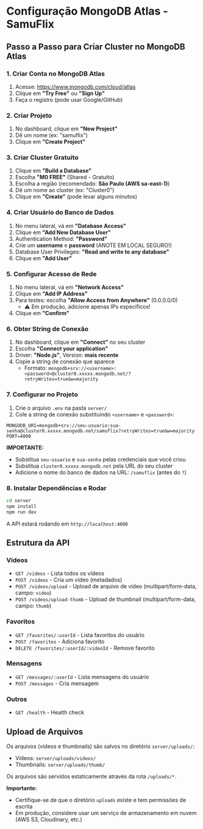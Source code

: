 # Configuração MongoDB Atlas - SamuFlix

## Passo a Passo para Criar Cluster no MongoDB Atlas

### 1. Criar Conta no MongoDB Atlas
1. Acesse: https://www.mongodb.com/cloud/atlas
2. Clique em **"Try Free"** ou **"Sign Up"**
3. Faça o registro (pode usar Google/GitHub)

### 2. Criar Projeto
1. No dashboard, clique em **"New Project"**
2. Dê um nome (ex: "samuflix")
3. Clique em **"Create Project"**

### 3. Criar Cluster Gratuito
1. Clique em **"Build a Database"**
2. Escolha **"M0 FREE"** (Shared - Gratuito)
3. Escolha a região (recomendado: **São Paulo (AWS sa-east-1)**)
4. Dê um nome ao cluster (ex: "Cluster0")
5. Clique em **"Create"** (pode levar alguns minutos)

### 4. Criar Usuário do Banco de Dados
1. No menu lateral, vá em **"Database Access"**
2. Clique em **"Add New Database User"**
3. Authentication Method: **"Password"**
4. Crie um **username** e **password** (ANOTE EM LOCAL SEGURO!)
5. Database User Privileges: **"Read and write to any database"**
6. Clique em **"Add User"**

### 5. Configurar Acesso de Rede
1. No menu lateral, vá em **"Network Access"**
2. Clique em **"Add IP Address"**
3. Para testes: escolha **"Allow Access from Anywhere"** (0.0.0.0/0)
   - ⚠️ Em produção, adicione apenas IPs específicos!
4. Clique em **"Confirm"**

### 6. Obter String de Conexão
1. No dashboard, clique em **"Connect"** no seu cluster
2. Escolha **"Connect your application"**
3. Driver: **"Node.js"**, Version: **mais recente**
4. Copie a string de conexão que aparece
   - Formato: `mongodb+srv://<username>:<password>@cluster0.xxxxx.mongodb.net/?retryWrites=true&w=majority`

### 7. Configurar no Projeto
1. Crie o arquivo `.env` na pasta `server/`
2. Cole a string de conexão substituindo `<username>` e `<password>`:

```env
MONGODB_URI=mongodb+srv://seu-usuario:sua-senha@cluster0.xxxxx.mongodb.net/samuflix?retryWrites=true&w=majority
PORT=4000
```

**IMPORTANTE:**
- Substitua `seu-usuario` e `sua-senha` pelas credenciais que você criou
- Substitua `cluster0.xxxxx.mongodb.net` pela URL do seu cluster
- Adicione o nome do banco de dados na URL: `/samuflix` (antes do `?`)

### 8. Instalar Dependências e Rodar

```bash
cd server
npm install
npm run dev
```

A API estará rodando em `http://localhost:4000`

## Estrutura da API

### Vídeos
- `GET /videos` - Lista todos os vídeos
- `POST /videos` - Cria um vídeo (metadados)
- `POST /videos/upload` - Upload de arquivo de vídeo (multipart/form-data, campo: `video`)
- `POST /videos/upload-thumb` - Upload de thumbnail (multipart/form-data, campo: `thumb`)

### Favoritos
- `GET /favorites/:userId` - Lista favoritos do usuário
- `POST /favorites` - Adiciona favorito
- `DELETE /favorites/:userId/:videoId` - Remove favorito

### Mensagens
- `GET /messages/:userId` - Lista mensagens do usuário
- `POST /messages` - Cria mensagem

### Outros
- `GET /health` - Health check

## Upload de Arquivos

Os arquivos (vídeos e thumbnails) são salvos no diretório `server/uploads/`:
- Vídeos: `server/uploads/videos/`
- Thumbnails: `server/uploads/thumb/`

Os arquivos são servidos estaticamente através da rota `/uploads/*`.

**Importante:** 
- Certifique-se de que o diretório `uploads` existe e tem permissões de escrita
- Em produção, considere usar um serviço de armazenamento em nuvem (AWS S3, Cloudinary, etc.)

